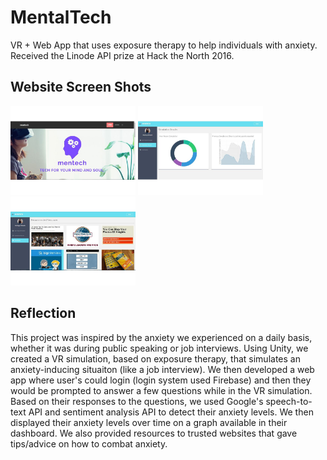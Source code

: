 # MentalTech
VR + Web App that uses exposure therapy to help individuals with anxiety. Received the Linode API prize at Hack the North 2016.

## Website Screen Shots
<img src="Screenshots/LandingPage.jpg" width="200">
<img src="Screenshots/Results.jpg" width="200">
<img src="Screenshots/Resources.jpg" width="200">


## Reflection

This project was inspired by the anxiety we experienced on a daily basis, whether it was during public speaking or job interviews. Using Unity, we created a VR simulation, based on exposure therapy, that simulates an anxiety-inducing situaiton (like a job interview). We then developed a web app where user's could login (login system used Firebase) and then they would be prompted to answer a few questions while in the VR simulation. Based on their responses to the questions, we used Google's speech-to-text API and sentiment analysis API to detect their anxiety levels. We then displayed their anxiety levels over time on a graph available in their dashboard. We also provided resources to trusted websites that gave tips/advice on how to combat anxiety.
